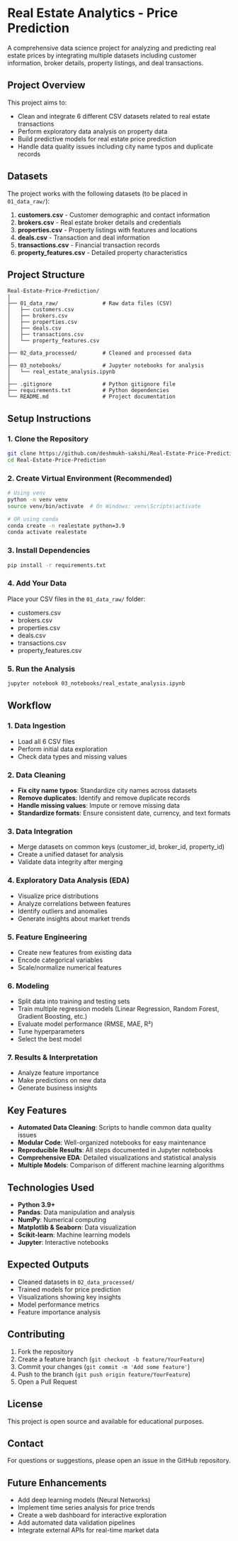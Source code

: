 # Real Estate Analytics - Price Prediction

A comprehensive data science project for analyzing and predicting real estate prices by integrating multiple datasets including customer information, broker details, property listings, and deal transactions.

## Project Overview

This project aims to:
- Clean and integrate 6 different CSV datasets related to real estate transactions
- Perform exploratory data analysis on property data
- Build predictive models for real estate price prediction
- Handle data quality issues including city name typos and duplicate records

## Datasets

The project works with the following datasets (to be placed in `01_data_raw/`):

1. **customers.csv** - Customer demographic and contact information
2. **brokers.csv** - Real estate broker details and credentials
3. **properties.csv** - Property listings with features and locations
4. **deals.csv** - Transaction and deal information
5. **transactions.csv** - Financial transaction records
6. **property_features.csv** - Detailed property characteristics

## Project Structure

```
Real-Estate-Price-Prediction/
│
├── 01_data_raw/              # Raw data files (CSV)
│   ├── customers.csv
│   ├── brokers.csv
│   ├── properties.csv
│   ├── deals.csv
│   ├── transactions.csv
│   └── property_features.csv
│
├── 02_data_processed/        # Cleaned and processed data
│
├── 03_notebooks/             # Jupyter notebooks for analysis
│   └── real_estate_analysis.ipynb
│
├── .gitignore                # Python gitignore file
├── requirements.txt          # Python dependencies
└── README.md                 # Project documentation
```

## Setup Instructions

### 1. Clone the Repository

```bash
git clone https://github.com/deshmukh-sakshi/Real-Estate-Price-Prediction.git
cd Real-Estate-Price-Prediction
```

### 2. Create Virtual Environment (Recommended)

```bash
# Using venv
python -m venv venv
source venv/bin/activate  # On Windows: venv\Scripts\activate

# OR using conda
conda create -n realestate python=3.9
conda activate realestate
```

### 3. Install Dependencies

```bash
pip install -r requirements.txt
```

### 4. Add Your Data

Place your CSV files in the `01_data_raw/` folder:
- customers.csv
- brokers.csv
- properties.csv
- deals.csv
- transactions.csv
- property_features.csv

### 5. Run the Analysis

```bash
jupyter notebook 03_notebooks/real_estate_analysis.ipynb
```

## Workflow

### 1. Data Ingestion
- Load all 6 CSV files
- Perform initial data exploration
- Check data types and missing values

### 2. Data Cleaning
- **Fix city name typos**: Standardize city names across datasets
- **Remove duplicates**: Identify and remove duplicate records
- **Handle missing values**: Impute or remove missing data
- **Standardize formats**: Ensure consistent date, currency, and text formats

### 3. Data Integration
- Merge datasets on common keys (customer_id, broker_id, property_id)
- Create a unified dataset for analysis
- Validate data integrity after merging

### 4. Exploratory Data Analysis (EDA)
- Visualize price distributions
- Analyze correlations between features
- Identify outliers and anomalies
- Generate insights about market trends

### 5. Feature Engineering
- Create new features from existing data
- Encode categorical variables
- Scale/normalize numerical features

### 6. Modeling
- Split data into training and testing sets
- Train multiple regression models (Linear Regression, Random Forest, Gradient Boosting, etc.)
- Evaluate model performance (RMSE, MAE, R²)
- Tune hyperparameters
- Select the best model

### 7. Results & Interpretation
- Analyze feature importance
- Make predictions on new data
- Generate business insights

## Key Features

- **Automated Data Cleaning**: Scripts to handle common data quality issues
- **Modular Code**: Well-organized notebooks for easy maintenance
- **Reproducible Results**: All steps documented in Jupyter notebooks
- **Comprehensive EDA**: Detailed visualizations and statistical analysis
- **Multiple Models**: Comparison of different machine learning algorithms

## Technologies Used

- **Python 3.9+**
- **Pandas**: Data manipulation and analysis
- **NumPy**: Numerical computing
- **Matplotlib & Seaborn**: Data visualization
- **Scikit-learn**: Machine learning models
- **Jupyter**: Interactive notebooks

## Expected Outputs

- Cleaned datasets in `02_data_processed/`
- Trained models for price prediction
- Visualizations showing key insights
- Model performance metrics
- Feature importance analysis

## Contributing

1. Fork the repository
2. Create a feature branch (`git checkout -b feature/YourFeature`)
3. Commit your changes (`git commit -m 'Add some feature'`)
4. Push to the branch (`git push origin feature/YourFeature`)
5. Open a Pull Request

## License

This project is open source and available for educational purposes.

## Contact

For questions or suggestions, please open an issue in the GitHub repository.

## Future Enhancements

- Add deep learning models (Neural Networks)
- Implement time series analysis for price trends
- Create a web dashboard for interactive exploration
- Add automated data validation pipelines
- Integrate external APIs for real-time market data